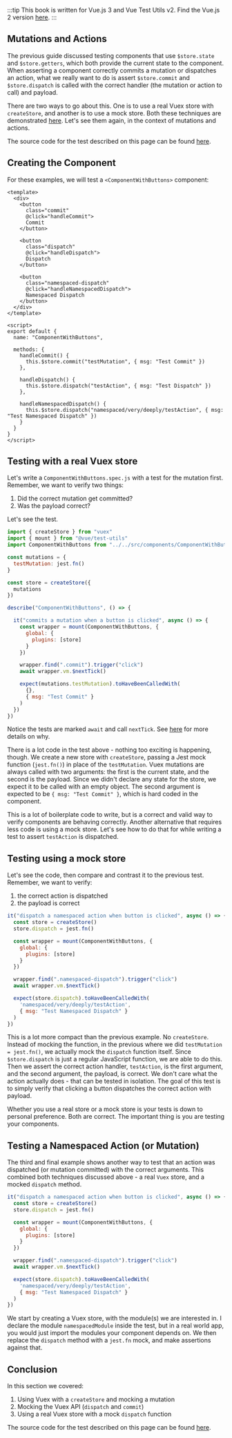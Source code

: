 :::tip This book is written for Vue.js 3 and Vue Test Utils v2.
Find the Vue.js 2 version [here](/).
:::

## Mutations and Actions

The previous guide discussed testing components that use `$store.state` and `$store.getters`, which both provide the current state to the component. When asserting a component correctly commits a mutation or dispatches an action, what we really want to do is assert `$store.commit` and `$store.dispatch` is called with the correct handler (the mutation or action to call) and payload.

There are two ways to go about this. One is to use a real Vuex store with `createStore`, and another is to use a mock store. Both these techniques are demonstrated [here](https://lmiller1990.github.io/vue-testing-handbook/vuex-in-components.html). Let's see them again, in the context of mutations and actions.

The source code for the test described on this page can be found [here](https://github.com/lmiller1990/vue-testing-handbook/tree/master/demo-app-vue-3/tests/unit/ComponentWithButtons.spec.js).

## Creating the Component

For these examples, we will test a `<ComponentWithButtons>` component:

```vue
<template>
  <div>
    <button 
      class="commit" 
      @click="handleCommit">
      Commit
    </button>

    <button 
      class="dispatch" 
      @click="handleDispatch">
      Dispatch
    </button>

    <button 
      class="namespaced-dispatch" 
      @click="handleNamespacedDispatch">
      Namespaced Dispatch
    </button>
  </div>
</template>

<script>
export default {
  name: "ComponentWithButtons",

  methods: {
    handleCommit() {
      this.$store.commit("testMutation", { msg: "Test Commit" })
    },

    handleDispatch() {
      this.$store.dispatch("testAction", { msg: "Test Dispatch" })
    },

    handleNamespacedDispatch() {
      this.$store.dispatch("namespaced/very/deeply/testAction", { msg: "Test Namespaced Dispatch" })
    }
  }
}
</script>
```

## Testing with a real Vuex store

Let's write a `ComponentWithButtons.spec.js` with a test for the mutation first. Remember, we want to verify two things:

1. Did the correct mutation get committed?
2. Was the payload correct?

Let's see the test.

```js
import { createStore } from "vuex"
import { mount } from "@vue/test-utils"
import ComponentWithButtons from "../../src/components/ComponentWithButtons.vue"

const mutations = {
  testMutation: jest.fn()
}

const store = createStore({
  mutations
})

describe("ComponentWithButtons", () => {

  it("commits a mutation when a button is clicked", async () => {
    const wrapper = mount(ComponentWithButtons, {
      global: {
        plugins: [store]
      }
    })

    wrapper.find(".commit").trigger("click")
    await wrapper.vm.$nextTick()    

    expect(mutations.testMutation).toHaveBeenCalledWith(
      {},
      { msg: "Test Commit" }
    )
  })
})
```

Notice the tests are marked `await` and call `nextTick`. See [here](/simulating-user-input.html#writing-the-test) for more details on why.

There is a lot code in the test above - nothing too exciting is happening, though. We create a new store with `createStore`, passing a Jest mock function (`jest.fn()`) in place of the `testMutation`. Vuex mutations are always called with two arguments: the first is the current state, and the second is the payload. Since we didn't declare any state for the store, we expect it to be called with an empty object. The second argument is expected to be `{ msg: "Test Commit" }`, which is hard coded in the component.

This is a lot of boilerplate code to write, but is a correct and valid way to verify components are behaving correctly. Another alternative that requires less code is using a mock store. Let's see how to do that for while writing a test to assert `testAction` is dispatched.

## Testing using a mock store

Let's see the code, then compare and contrast it to the previous test. Remember, we want to verify:

1. the correct action is dispatched
2. the payload is correct

```js
it("dispatch a namespaced action when button is clicked", async () => {
  const store = createStore()
  store.dispatch = jest.fn()

  const wrapper = mount(ComponentWithButtons, {
    global: {
      plugins: [store]
    }
  })

  wrapper.find(".namespaced-dispatch").trigger("click")
  await wrapper.vm.$nextTick()

  expect(store.dispatch).toHaveBeenCalledWith(
    'namespaced/very/deeply/testAction',
    { msg: "Test Namespaced Dispatch" }
  )
})
```

This is a lot more compact than the previous example. No `createStore`. Instead of mocking the function, in the previous where we did `testMutation = jest.fn()`, we actually mock the `dispatch` function itself. Since `$store.dispatch` is just a regular JavaScript function, we are able to do this. Then we assert the correct action handler, `testAction`, is the first argument, and the second argument, the payload, is correct. We don't care what the action actually does - that can be tested in isolation. The goal of this test is to simply verify that clicking a button dispatches the correct action with payload.

Whether you use a real store or a mock store is your tests is down to personal preference. Both are correct. The important thing is you are testing your components.

## Testing a Namespaced Action (or Mutation)

The third and final example shows another way to test that an action was dispatched (or mutation committed) with the correct arguments. This combined both techniques discussed above - a real `Vuex` store, and a mocked `dispatch` method.


```js
it("dispatch a namespaced action when button is clicked", async () => {
  const store = createStore()
  store.dispatch = jest.fn()

  const wrapper = mount(ComponentWithButtons, {
    global: {
      plugins: [store]
    }
  })

  wrapper.find(".namespaced-dispatch").trigger("click")
  await wrapper.vm.$nextTick()

  expect(store.dispatch).toHaveBeenCalledWith(
    'namespaced/very/deeply/testAction',
    { msg: "Test Namespaced Dispatch" }
  )
})
```

We start by creating a Vuex store, with the module(s) we are interested in. I declare the module `namespacedModule` inside the test, but in a real world app, you would just import the modules your component depends on. We then replace the `dispatch` method with a `jest.fn` mock, and make assertions against that.

## Conclusion

In this section we covered:

1. Using Vuex with a `createStore` and mocking a mutation
2. Mocking the Vuex API (`dispatch` and `commit`)
3. Using a real Vuex store with a mock `dispatch` function

The source code for the test described on this page can be found [here](https://github.com/lmiller1990/vue-testing-handbook/tree/master/demo-app-vue-3/tests/unit/ComponentWithButtons.spec.js).

